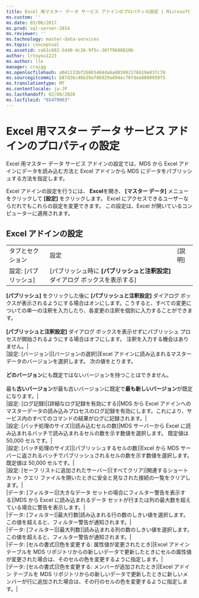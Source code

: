 ```yaml
---
title: Excel 用マスター データ サービス アドインのプロパティの設定 | Microsoft Docs
ms.custom: ''
ms.date: 03/06/2017
ms.prod: sql-server-2014
ms.reviewer: ''
ms.technology: master-data-services
ms.topic: conceptual
ms.assetid: cab1c662-5d40-4c16-9f5c-36ff9608810b
author: lrtoyou1223
ms.author: lle
manager: craigg
ms.openlocfilehash: a041133bf26865404da6a883992176b19e837c78
ms.sourcegitcommit: b87d36c46b39af8b929ad94ec707dee8800950f5
ms.translationtype: MT
ms.contentlocale: ja-JP
ms.lasthandoff: 02/08/2020
ms.locfileid: "65479063"
---
```

# <a name="setting-properties-for-master-data-services-add-in-for-excel"></a>Excel 用マスター データ サービス アドインのプロパティの設定
  Excel 用マスター データ サービス アドインの設定では、MDS から Excel アドインにデータを読み込む方法と Excel アドインから MDS にデータをパブリッシュする方法を指定します。  
  
 Excel アドインの設定を行うには、 **Excel**を開き、 **[マスター データ]** メニューをクリックして **[設定]** をクリックします。 Excel にアクセスできるユーザーならだれでもこれらの設定を変更できます。 この設定は、Excel が開いているコンピューターに適用されます。  
  
## <a name="excel-add-in-settings"></a>Excel アドインの設定  
  
||||  
|-|-|-|  
|タブとセクション|設定|[説明]|  
|設定: [パブリッシュ]|[パブリッシュ時に **[パブリッシュと注釈設定]** ダイアログ ボックスを表示する]|
  **[パブリッシュ]** をクリックした後に **[パブリッシュと注釈設定]** ダイアログ ボックスが表示されるようにする場合はオンにします。こうすると、すべての変更についての単一の注釈を入力したり、各変更の注釈を個別に入力することができます。<br /><br /> 
  **[パブリッシュと注釈設定]** ダイアログ ボックスを表示せずにパブリッシュ プロセスが開始されるようにする場合はオフにします。 注釈を入力する機会はありません。|  
|設定: [バージョン]|[バージョンの選択]|Excel アドインに読み込まれるマスター データのバージョンを選択します。 次の値をとります。<br /><br /> **どのバージョン**にも既定ではないバージョンを持つことはできません。<br /><br /> 最も**古いバージョン**が最も古いバージョンに既定で**最も新しいバージョン**が既定になります。|  
|設定: [ログ記録]|[詳細なログ記録を有効にする]|MDS から Excel アドインへのマスターデータの読み込みプロセスのログ記録を有効にします。これにより、サービス内のすべてのコマンドの結果がログに記録されます。|  
|設定: [バッチ処理のサイズ]|[読み込むセルの数]|MDS サーバーから Excel に読み込まれるバッチで読み込まれるセルの数を示す数値を選択します。 既定値は 50,000 セルです。|  
|設定: [バッチ処理のサイズ]|[パブリッシュするセルの数]|Excel から MDS サーバーに返されるバッチでパブリッシュされるセルの数を示す数値を選択します。 既定値は 50,000 セルです。|  
|設定: [セーフ リストに追加されたサーバー]|[すべてクリア]|関連するショートカット クエリ ファイルを開いたときに安全と見なされた接続の一覧をクリアします。|  
|データ: [フィルター]|[大きなデータ セットの場合にフィルター警告を表示する]|MDS から Excel に読み込まれるデータ セットが行または列の最大数を超えている場合に警告を表示します。|  
|データ: [フィルター]|最大行数|読み込まれる行の数のしきい値を選択します。この値を超えると、フィルター警告が通知されます。|  
|データ: [フィルター]|[最大列数]|読み込まれる列の数のしきい値を選択します。この値を超えると、フィルター警告が通知されます。|  
|データ: [セルの書式]|[色を変更する: 属性値が変更されたとき]|Excel アドイン テーブルを MDS リポジトリからの新しいデータで更新したときにセルの属性値が変更された場合は、そのセルの色を変更するように指定します。|  
|データ: [セルの書式]|[色を変更する: メンバーが追加されたとき]|Excel アドイン テーブルを MDS リポジトリからの新しいデータで更新したときに新しいメンバーが行に追加された場合は、その行のセルの色を変更するように指定します。|  
  
  
